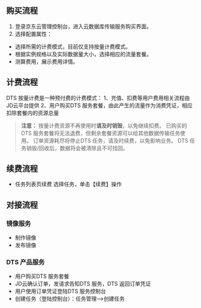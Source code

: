 ## 购买流程

1. 登录京东云管理控制台，进入云数据库传输服务购买界面。
2. 选择配置属性：       
* 选择所需的计费模式，目前仅支持按量计费模式。
* 根据实例规格以及实际数据量大小，选择相应的流量套餐。
* 测算费用，展示费用详情。

## 计费流程 

DTS 按量计费是一种预付费的计费模式：
1、充值、扣费等用户费用相关流程由JD云平台提供
2、用户购买DTS 服务套餐，由此产生的流量作为消费凭证，相应扣除套餐内的资源总量

> **注意：**
按量计费资源不再使用时**请及时销毁**，以免继续扣费。
已购买的DTS 服务套餐将无法退费，但剩余套餐资源可以给其他数据传输任务使用。
订单资源耗尽将停止DTS 任务，请及时续费，以免影响业务。
DTS 任务销毁/回收后，数据将会被清除且不可找回。

## 续费流程
 
* 任务列表页续费
选择任务，单击【续费】操作


## 对接流程

### 镜像服务

* 制作镜像
* 发布镜像

### DTS 产品服务

* 用户购买DTS 服务套餐
* JD云确认订单，发请求告知DTS 服务，DTS 返回订单凭证
* 用户使用订单凭证登陆DTS 服务控制台
* 创建任务（登陆控制台）：任务管理——>创建任务